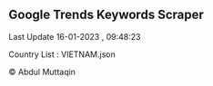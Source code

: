 

## Google Trends Keywords Scraper 
 
Last Update 16-01-2023 , 09:48:23

Country List :
VIETNAM.json



© Abdul Muttaqin 
